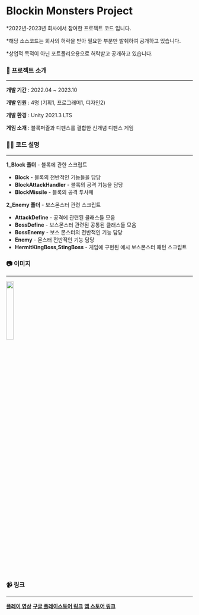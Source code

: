 # Blockin Monsters Project
*2022년-2023년 회사에서 참여한 프로젝트 코드 입니다.

*해당 소스코드는 회사의 허락을 받아 필요한 부분만 발췌하여 공개하고 있습니다.

*상업적 목적이 아닌 포트폴리오용으로 허락받고 공개하고 있습니다.
 
### 📝 프로젝트 소개

***
**개발 기간** : 2022.04 ~ 2023.10

**개발 인원** : 4명 (기획1, 프로그래머1, 디자인2)

**개발 환경** : Unity 2021.3 LTS

**게임 소개** : 블록퍼즐과 디펜스를 결합한 신개념 디펜스 게임



### 🙋‍♂️ 코드 설명

***
**1_Block 폴더** - 블록에 관한 스크립트

- **Block** - 블록의 전반적인 기능들을 담당
- **BlockAttackHandler** - 블록의 공격 기능을 담당
- **BlockMissile** - 블록의 공격 투사체

**2_Enemy 폴더** - 보스몬스터 관련 스크립트

- **AttackDefine** - 공격에 관련된 클래스들 모음
- **BossDefine** - 보스몬스터 관련된 공통된 클래스들 모음
- **BossEnemy** - 보스 몬스터의 전반적인 기능 담당
- **Enemy** - 몬스터 전반적인 기능 담당
- **HermitKingBoss,StingBoss** - 게임에 구현된 예시 보스몬스터 패턴 스크립트



### 📷 이미지

***
<img src="https://github.com/user-attachments/assets/8ff88eee-d458-4116-83f3-dc48b53ea96b"  width="20%" height="20%">


### 📹 링크

***
**[플레이 영상](https://youtu.be/g7r7xsS7eXA?si=YI8lxogTzGFWESjH)**
**[구글 플레이스토어 링크](https://play.google.com/store/apps/details?id=kr.jhsoft.blockinmonsters&pli=1)**
**[앱 스토어 링크](https://apps.apple.com/kr/app/%EB%B8%94%EB%A1%9C%ED%82%A8-%EB%AA%AC%EC%8A%A4%ED%84%B0%EC%A6%88-%ED%8D%BC%EC%A6%90%EB%94%94%ED%8E%9C%EC%8A%A4/id6472144172)**
 
